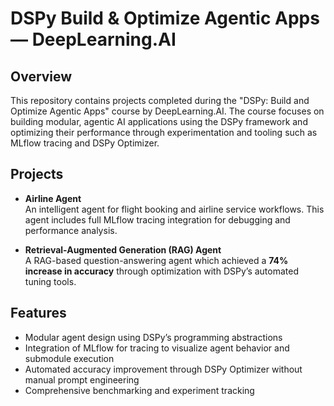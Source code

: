 # DSPy Build & Optimize Agentic Apps — DeepLearning.AI 

## Overview
This repository contains projects completed during the "DSPy: Build and Optimize Agentic Apps" course by DeepLearning.AI. The course focuses on building modular, agentic AI applications using the DSPy framework and optimizing their performance through experimentation and tooling such as MLflow tracing and DSPy Optimizer.

## Projects
- **Airline Agent**  
  An intelligent agent for flight booking and airline service workflows. This agent includes full MLflow tracing integration for debugging and performance analysis.

- **Retrieval-Augmented Generation (RAG) Agent**  
  A RAG-based question-answering agent which achieved a **74% increase in accuracy** through optimization with DSPy’s automated tuning tools.

## Features
- Modular agent design using DSPy’s programming abstractions
- Integration of MLflow for tracing to visualize agent behavior and submodule execution
- Automated accuracy improvement through DSPy Optimizer without manual prompt engineering
- Comprehensive benchmarking and experiment tracking

